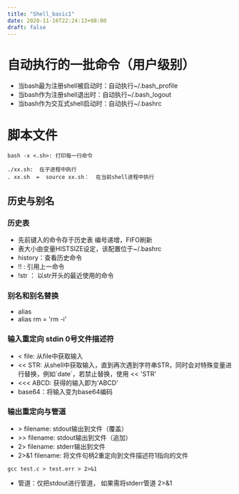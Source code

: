 ```yaml
---
title: "Shell_basic1"
date: 2020-11-16T22:24:13+08:00
draft: false
---
```


# 自动执行的一批命令（用户级别）
- 当bash最为注册shell被启动时：自动执行~/.bash_profile
- 当bash作为注册shell退出时：自动执行~/.bash_logout
- 当bash作为交互式shell启动时：自动执行~/.bashrc

# 脚本文件
```
bash -x <.sh>: 打印每一行命令

./xx.sh:  在子进程中执行
. xx.sh  =  source xx.sh：  在当前shell进程中执行
```

## 历史与别名
### 历史表
- 先前键入的命令存于历史表 编号递增，FIFO刷新
- 表大小由变量HISTSIZE设定，该配置位于~/.bashrc
- history：查看历史命令
- !! : 引用上一命令
- !str ： 以str开头的最近使用的命令

### 别名和别名替换
- alias
- alias rm = 'rm -i'


### 输入重定向 stdin 0号文件描述符
- \< file: 从file中获取输入
- \<\< STR: 从shell中获取输入，直到再次遇到字符串STR，同时会对特殊变量进行替换，例如\`date\`，若禁止替换，使用 \<\< 'STR'
- \<\<\< ABCD: 获得的输入即为'ABCD'
- base64：将输入变为base64编码


### 输出重定向与管道
- \> filename: stdout输出到文件（覆盖）
- \>\> filename: stdout输出到文件（追加）
- 2> filename: stderr输出到文件
- 2>&1 filename: 将文件句柄2重定向到文件描述符1指向的文件
```
gcc test.c > test.err > 2>&1
```

- 管道：仅把stdout进行管道， 如果需将stderr管道 2>&1















 
